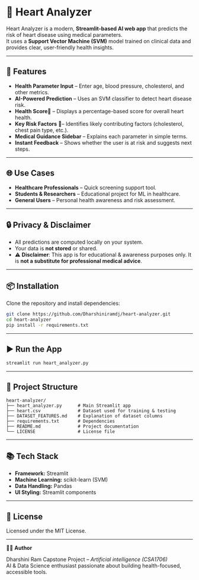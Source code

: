 # 💖 Heart Analyzer
Heart Analyzer is a modern, **Streamlit-based AI web app** that predicts the risk of heart disease using medical parameters.  
It uses a **Support Vector Machine (SVM)** model trained on clinical data and provides clear, user-friendly health insights.  

---

## 💼 Features
-  **Health Parameter Input** – Enter age, blood pressure, cholesterol, and other metrics.
-  **AI-Powered Prediction** – Uses an SVM classifier to detect heart disease risk.
-  **Health Score**🧬 – Displays a percentage-based score for overall heart health.
-  **Key Risk Factors** 🔎– Identifies likely contributing factors (cholesterol, chest pain type, etc.).
- **Medical Guidance Sidebar** – Explains each parameter in simple terms.
- **Instant Feedback** – Shows whether the user is at risk and suggests next steps.

---

## 🌐 Use Cases
- **Healthcare Professionals** – Quick screening support tool.  
- **Students & Researchers** – Educational project for ML in healthcare.  
- **General Users** – Personal health awareness and risk assessment.  

---

## 🔒 Privacy & Disclaimer
- All predictions are computed locally on your system.  
- Your data is **not stored** or shared.  
- ⚠️ **Disclaimer**: This app is for educational & awareness purposes only. It is **not a substitute for professional medical advice**.  

---

## 📦 Installation
Clone the repository and install dependencies:

```bash
git clone https://github.com/Dharshiniramdj/heart-analyzer.git
cd heart-analyzer
pip install -r requirements.txt
```

---

## ▶️ Run the App
```bash
streamlit run heart_analyzer.py
```

---

## 📂 Project Structure
```
heart-analyzer/
├── heart_analyzer.py      # Main Streamlit app
├── heart.csv              # Dataset used for training & testing
├── DATASET_FEATURES.md    # Explanation of dataset columns
├── requirements.txt       # Dependencies
├── README.md              # Project documentation
└── LICENSE                # License file
```

---

## 📚 Tech Stack
- **Framework:** Streamlit  
- **Machine Learning:** scikit-learn (SVM)  
- **Data Handling:** Pandas  
- **UI Styling:** Streamlit components  

---

## 📄 License
Licensed under the MIT License.

---

👩‍💻 **Author** 

Dharshini Ram
Capstone Project – *Artificial intelligence (CSA1706)*  
AI & Data Science enthusiast passionate about building health-focused, accessible tools.
